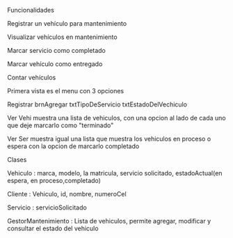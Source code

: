 Funcionalidades

Registrar un vehículo para mantenimiento

Visualizar vehículos en mantenimiento

Marcar servicio como completado

Marcar vehículo como entregado

Contar vehículos


Primera vista es el menu con 3 opciones

Registrar
brnAgregar txtTipoDeServicio txtEstadoDelVechiculo


Ver Vehi
muestra una lista de vehiculos, con una opcion al lado de cada uno que deje marcarlo como "terminado"


Ver Ser
muestra igual una lista que muestra los vehiculos en proceso o espera con la opcion de marcarlo completado





Clases

Vehiculo : marca, modelo, la matricula, servicio solicitado, estadoActual(en espera, en proceso,completado)

Cliente : Vehiculo, id, nombre, numeroCel

Servicio : servicioSolicitado

GestorMantenimiento : Lista de vehiculos, permite agregar, modificar y consultar el estado del vehiculo


